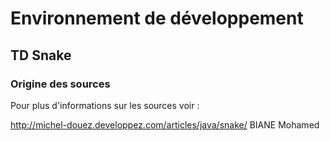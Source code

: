 # Environnement de développement 

## TD Snake

### Origine des sources
Pour plus d'informations sur les sources voir :

http://michel-douez.developpez.com/articles/java/snake/
BIANE Mohamed
